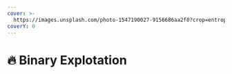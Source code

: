 ```yaml
---
cover: >-
  https://images.unsplash.com/photo-1547190027-9156686aa2f0?crop=entropy&cs=srgb&fm=jpg&ixid=M3wxOTcwMjR8MHwxfHNlYXJjaHw2fHxiaW5hcnl8ZW58MHx8fHwxNjg4MDA5NjkzfDA&ixlib=rb-4.0.3&q=85
coverY: 0
---
```


# 🔥 Binary Explotation

